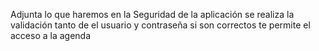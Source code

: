 Adjunta lo que haremos en la Seguridad de la aplicación
se realiza la validación tanto de el usuario y contraseña si son correctos te permite el acceso a la agenda 